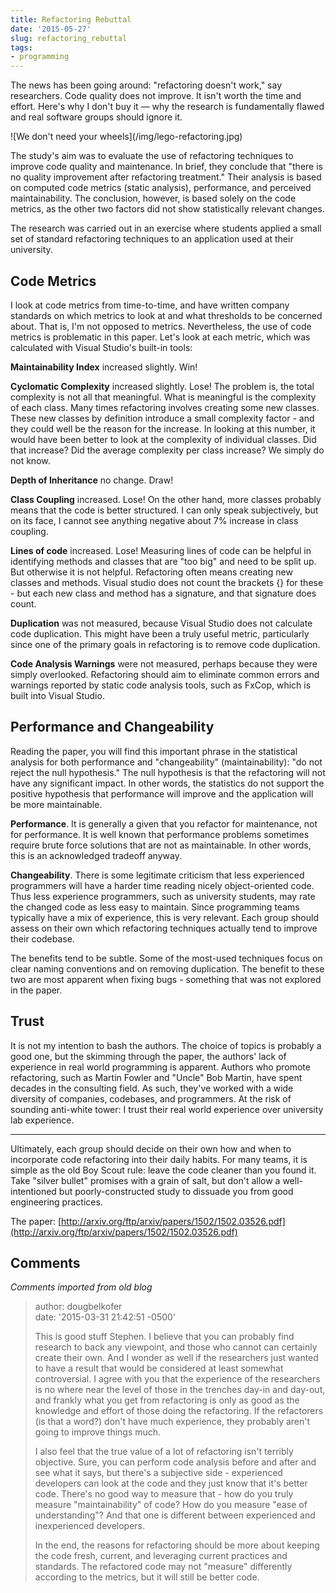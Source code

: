 ```yaml
---
title: Refactoring Rebuttal
date: '2015-05-27'
slug: refactoring_rebuttal
tags:
- programming
---
```


The news has been going around: "refactoring doesn't work," say researchers.
Code quality does not improve. It isn't worth the time and effort. Here's why I
don't buy it &mdash; why the research is fundamentally flawed and real software groups
should ignore it.

<div class="text--center">
![We don't need your wheels](/img/lego-refactoring.jpg)<!-- {: .img-fluid .border .rounded } -->
</div>

The study's aim was to evaluate the use of refactoring techniques to improve
code quality and maintenance. In brief, they conclude that "there is no quality
improvement after refactoring treatment." Their analysis is based on computed
code metrics (static analysis), performance, and perceived maintainability. The
conclusion, however, is based solely on the code metrics, as the other two
factors did not show statistically relevant changes.

The research was carried out in an exercise where students applied a small set
of standard refactoring techniques to an application used at their university.

## Code Metrics

I look at code metrics from time-to-time, and have written company standards on
which metrics to look at and what thresholds to be concerned about. That is, I'm
not opposed to metrics. Nevertheless, the use of code metrics is problematic in
this paper. Let's look at each metric, which was calculated with Visual Studio's
built-in tools:

**Maintainability Index** increased slightly. Win!

**Cyclomatic Complexity** increased slightly. Lose! The problem is, the total
complexity is not all that meaningful. What is meaningful is the complexity of
each class. Many times refactoring involves creating some new classes. These new
classes by definition introduce a small complexity factor - and they could well
be the reason for the increase. In looking at this number, it would have been
better to look at the complexity of individual classes. Did that increase? Did
the average complexity per class increase? We simply do not know.

**Depth of Inheritance** no change. Draw!

**Class Coupling** increased. Lose! On the other hand, more classes probably
means that the code is better structured. I can only speak subjectively, but on
its face, I cannot see anything negative about 7% increase in class coupling.

**Lines of code** increased. Lose! Measuring lines of code can be helpful in
identifying methods and classes that are "too big" and need to be split up. But
otherwise it is not helpful. Refactoring often means creating new classes and
methods. Visual studio does not count the brackets {} for these - but each new
class and method has a signature, and that signature does count.

**Duplication** was not measured, because Visual Studio does not calculate code
duplication. This might have been a truly useful metric, particularly since one
of the primary goals in refactoring is to remove code duplication.

**Code Analysis Warnings** were not measured, perhaps because they were simply
overlooked. Refactoring should aim to eliminate common errors and warnings
reported by static code analysis tools, such as FxCop, which is built into
Visual Studio.

## Performance and Changeability

Reading the paper, you will find this important phrase in the statistical
analysis for both performance and "changeability" (maintainability): "do not
reject the null hypothesis." The null hypothesis is that the refactoring will
not have any significant impact. In other words, the statistics do not support
the positive hypothesis that performance will improve and the application will
be more maintainable.

**Performance**. It is generally a given that you refactor for maintenance, not
for performance. It is well known that performance problems sometimes require
brute force solutions that are not as maintainable. In other words, this is an
acknowledged tradeoff anyway.

**Changeability**. There is some legitimate criticism that less experienced
programmers will have a harder time reading nicely object-oriented code. Thus
less experience programmers, such as university students, may rate the changed
code as less easy to maintain. Since programming teams typically have a mix of
experience, this is very relevant. Each group should assess on their own which
refactoring techniques actually tend to improve their codebase.

The benefits tend to be subtle. Some of the most-used techniques focus on clear
naming conventions and on removing duplication. The benefit to these two are
most apparent when fixing bugs - something that was not explored in the paper.

## Trust

It is not my intention to bash the authors. The choice of topics is probably a
good one, but the skimming through the paper, the authors' lack of experience in
real world programming is apparent. Authors who promote refactoring, such as
Martin Fowler and "Uncle" Bob Martin, have spent decades in the consulting
field. As such, they've worked with a wide diversity of companies, codebases,
and programmers. At the risk of sounding anti-white tower: I trust their real
world experience over university lab experience.

***

Ultimately, each group should decide on their own how and when to incorporate
code refactoring into their daily habits. For many teams, it is simple as the
old Boy Scout rule: leave the code cleaner than you found it. Take "silver
bullet" promises with a grain of salt, but don't allow a well-intentioned but
poorly-constructed study to dissuade you from good engineering practices.

The paper:
[http://arxiv.org/ftp/arxiv/papers/1502/1502.03526.pdf](http://arxiv.org/ftp/arxiv/papers/1502/1502.03526.pdf)

## Comments

_Comments imported from old blog_

> author: dougbelkofer<br>
> date: '2015-03-31 21:42:51 -0500'
>
> This is good stuff Stephen. I believe that you can probably find research to
> back any viewpoint, and those who cannot can certainly create their own. And I
> wonder as well if the researchers just wanted to have a result that would be
> considered at least somewhat controversial. I agree with you that the
> experience of the researchers is no where near the level of those in the
> trenches day-in and day-out, and frankly what you get from refactoring is only
> as good as the knowledge and effort of those doing the refactoring. If the
> refactorers (is that a word?) don't have much experience, they probably aren't
> going to improve things much.
>
> I also feel that the true value of a lot of refactoring isn't terribly
> objective. Sure, you can perform code analysis before and after and see what
> it says, but there's a subjective side - experienced developers can look at
> the code and they just know that it's better code. There's no good way to
> measure that - how do you truly measure "maintainability" of code? How do you
> measure "ease of understanding"? And that one is different between experienced
> and inexperienced developers.
>
> In the end, the reasons for refactoring should be more about keeping the code
> fresh, current, and leveraging current practices and standards. The refactored
> code may not "measure" differently according to the metrics, but it will still
> be better code.
